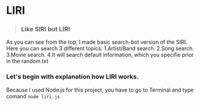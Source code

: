 # **LIRI**
> ### **Like SIRI but LIRI** ###

As you can see from the top, I made basic search-bot version of the SIRI. 
Here you can search 3 different topics:
1.Artist/Band search.
2.Song search.
3.Movie search.
4.It will search default information, which you specifie prior in the random.txt

### Let's begin with explanation how LIRI works. ###

Because I used Node.js for this project, you have to go to Terminal and type comand `node liri.js`



